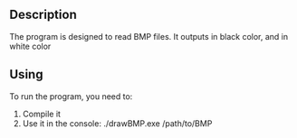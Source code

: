 ## Description
The program is designed to read BMP files. It outputs <symbol1> in black color, and <symbol2> in white color

## Using
To run the program, you need to:
1) Compile it
2) Use it in the console: ./drawBMP.exe /path/to/BMP

